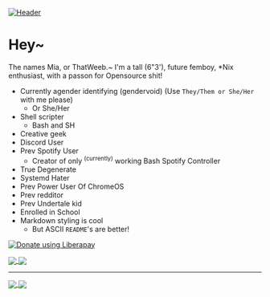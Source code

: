 [![Header](https://github.com/ThatGeekyWeeb/Squid-Dots/blob/master/wallpapers/the-blood-is-there.png)](https://github.com/ThatGeekyWeeb/Squid-Dots)

# Hey~
The names Mia, or ThatWeeb.~ I'm a tall (6"3'), future femboy, \*Nix enthusiast, with a passon for Opensource shit!
 - Currently agender identifying (gendervoid) (Use `They/Them or She/Her` with me please)
   - Or She/Her
 - Shell scripter
   - Bash and SH
 - Creative geek
 - Discord User
 - Prev Spotify User
   - Creator of only <sup>(currently)</sup> working Bash Spotify Controller
 - True Degenerate
 - Systemd Hater
 - Prev Power User Of ChromeOS
 - Prev redditor
 - Prev Undertale kid
 - Enrolled in School
 - Markdown styling is cool
   - But ASCII `README`'s are better!

<noscript><a href="https://liberapay.com/ThatWeeb/donate"><img alt="Donate using Liberapay" src="https://liberapay.com/assets/widgets/donate.svg"></a></noscript>


<a href="https://github.com/ThatGeekyWeeb">
<img align="center" src="https://github-readme-stats.vercel.app/api/top-langs/?username=ThatGeekyWeeb&layout=compact&theme=dracula&text_color=69d7a5">
</a>
<a href="https://github.com/ThatGeekyWeeb/">
<img align="center" src="https://github-profile-trophy.vercel.app/?username=thatgeekyweeb&column=8&theme=onedark">
</a>

***
<a href="https://github.com/thatgeekyweeb/blobash">
<img align="center" src="https://github-readme-stats.vercel.app/api/pin/?username=thatgeekyweeb&repo=blobash&layout=compact&theme=dracula&text_color=9cfff2">
</a>
<a href="https://github.com/thatgeekyweeb/spotbash">
<img align="center" src="https://github-readme-stats.vercel.app/api/pin/?username=thatgeekyweeb&repo=spotbash&layout=compact&theme=dracula&text_color=9cfff2">
</a>


